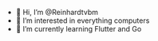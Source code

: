 - 👋 Hi, I’m @Reinhardtvbm
- 👀 I’m interested in everything computers
- 🌱 I’m currently learning Flutter and Go

<!---
Reinhardtvbm/Reinhardtvbm is a ✨ special ✨ repository because its `README.md` (this file) appears on your GitHub profile.
You can click the Preview link to take a look at your changes.
--->
